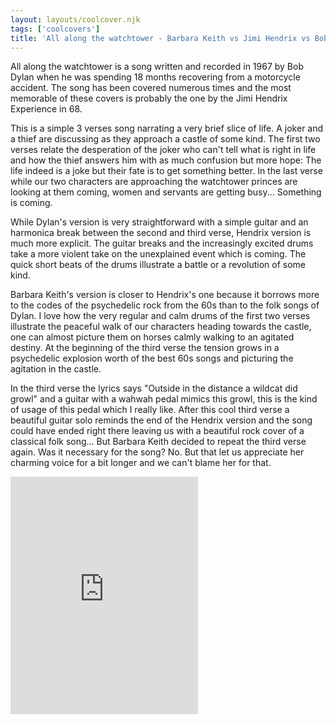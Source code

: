 ```yaml
---
layout: layouts/coolcover.njk
tags: ['coolcovers']
title: 'All along the watchtower - Barbara Keith vs Jimi Hendrix vs Bob Dylan'
---
```


All along the watchtower is a song written and recorded in 1967 by Bob Dylan when he was spending 18 months recovering from a motorcycle accident. The song has been covered numerous times and the most memorable of these covers is probably the one by the Jimi Hendrix Experience in 68.

This is a simple 3 verses song narrating a very brief slice of life. A joker and a thief are discussing as they approach a castle of some kind. The first two verses relate the desperation of the joker who can't tell what is right in life and how the thief answers him with as much confusion but more hope: The life indeed is a joke but their fate is to get something better. In the last verse while our two characters are approaching the watchtower princes are looking at them coming, women and servants are getting busy... Something is coming.

While Dylan's version is very straightforward with a simple guitar and an harmonica break between the second and third verse, Hendrix version is much more explicit. The guitar breaks and the increasingly excited drums take a more violent take on the unexplained event which is coming. The quick short beats of the drums illustrate a battle or a revolution of some kind.

Barbara Keith's version is closer to Hendrix's one because it borrows more to the codes of the psychedelic rock from the 60s than to the folk songs of Dylan. I love how the very regular and calm drums of the first two verses illustrate the peaceful walk of our characters heading towards the castle, one can almost picture them on horses calmly walking to an agitated destiny. At the beginning of the third verse the tension grows in a psychedelic explosion worth of the best 60s songs and picturing the agitation in the castle.

In the third verse the lyrics says "Outside in the distance a wildcat did growl" and a guitar with a wahwah pedal mimics this growl, this is the kind of usage of this pedal which I really like. After this cool third verse a beautiful guitar solo reminds the end of the Hendrix version and the song could have ended right there leaving us with a beautiful rock cover of a classical folk song... But Barbara Keith decided to repeat the third verse again. Was it necessary for the song? No. But that let us appreciate her charming voice for a bit longer and we can't blame her for that.

<div id="spotify-track-6htQYhSt0OhRL1XSlu8sKN">
    <iframe title="All along the watchtower"
            src="https://open.spotify.com/embed/track/6htQYhSt0OhRL1XSlu8sKN"
            width="300"
            height="380"
            frameborder="0"
            allowtransparency="true"
            allow="encrypted-media">
    </iframe>
</div>
